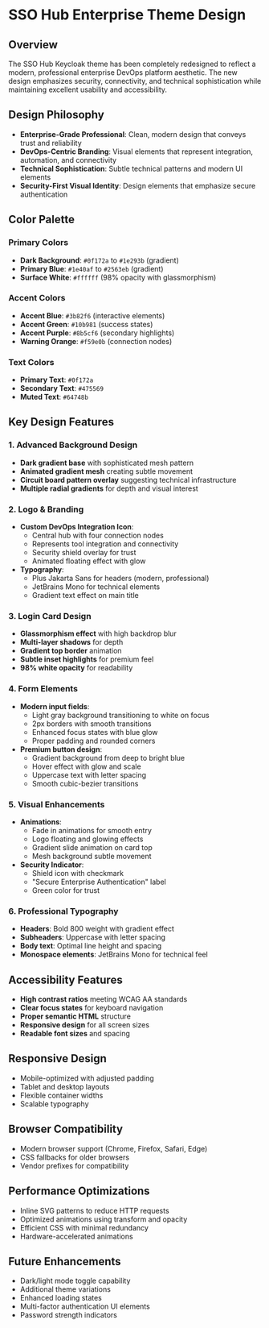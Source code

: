 # SSO Hub Enterprise Theme Design

## Overview
The SSO Hub Keycloak theme has been completely redesigned to reflect a modern, professional enterprise DevOps platform aesthetic. The new design emphasizes security, connectivity, and technical sophistication while maintaining excellent usability and accessibility.

## Design Philosophy
- **Enterprise-Grade Professional**: Clean, modern design that conveys trust and reliability
- **DevOps-Centric Branding**: Visual elements that represent integration, automation, and connectivity
- **Technical Sophistication**: Subtle technical patterns and modern UI elements
- **Security-First Visual Identity**: Design elements that emphasize secure authentication

## Color Palette

### Primary Colors
- **Dark Background**: `#0f172a` to `#1e293b` (gradient)
- **Primary Blue**: `#1e40af` to `#2563eb` (gradient)
- **Surface White**: `#ffffff` (98% opacity with glassmorphism)

### Accent Colors
- **Accent Blue**: `#3b82f6` (interactive elements)
- **Accent Green**: `#10b981` (success states)
- **Accent Purple**: `#8b5cf6` (secondary highlights)
- **Warning Orange**: `#f59e0b` (connection nodes)

### Text Colors
- **Primary Text**: `#0f172a`
- **Secondary Text**: `#475569`
- **Muted Text**: `#64748b`

## Key Design Features

### 1. Advanced Background Design
- **Dark gradient base** with sophisticated mesh pattern
- **Animated gradient mesh** creating subtle movement
- **Circuit board pattern overlay** suggesting technical infrastructure
- **Multiple radial gradients** for depth and visual interest

### 2. Logo & Branding
- **Custom DevOps Integration Icon**: 
  - Central hub with four connection nodes
  - Represents tool integration and connectivity
  - Security shield overlay for trust
  - Animated floating effect with glow
- **Typography**: 
  - Plus Jakarta Sans for headers (modern, professional)
  - JetBrains Mono for technical elements
  - Gradient text effect on main title

### 3. Login Card Design
- **Glassmorphism effect** with high backdrop blur
- **Multi-layer shadows** for depth
- **Gradient top border** animation
- **Subtle inset highlights** for premium feel
- **98% white opacity** for readability

### 4. Form Elements
- **Modern input fields**:
  - Light gray background transitioning to white on focus
  - 2px borders with smooth transitions
  - Enhanced focus states with blue glow
  - Proper padding and rounded corners
- **Premium button design**:
  - Gradient background from deep to bright blue
  - Hover effect with glow and scale
  - Uppercase text with letter spacing
  - Smooth cubic-bezier transitions

### 5. Visual Enhancements
- **Animations**:
  - Fade in animations for smooth entry
  - Logo floating and glowing effects
  - Gradient slide animation on card top
  - Mesh background subtle movement
- **Security Indicator**:
  - Shield icon with checkmark
  - "Secure Enterprise Authentication" label
  - Green color for trust

### 6. Professional Typography
- **Headers**: Bold 800 weight with gradient effect
- **Subheaders**: Uppercase with letter spacing
- **Body text**: Optimal line height and spacing
- **Monospace elements**: JetBrains Mono for technical feel

## Accessibility Features
- **High contrast ratios** meeting WCAG AA standards
- **Clear focus states** for keyboard navigation
- **Proper semantic HTML** structure
- **Responsive design** for all screen sizes
- **Readable font sizes** and spacing

## Responsive Design
- Mobile-optimized with adjusted padding
- Tablet and desktop layouts
- Flexible container widths
- Scalable typography

## Browser Compatibility
- Modern browser support (Chrome, Firefox, Safari, Edge)
- CSS fallbacks for older browsers
- Vendor prefixes for compatibility

## Performance Optimizations
- Inline SVG patterns to reduce HTTP requests
- Optimized animations using transform and opacity
- Efficient CSS with minimal redundancy
- Hardware-accelerated animations

## Future Enhancements
- Dark/light mode toggle capability
- Additional theme variations
- Enhanced loading states
- Multi-factor authentication UI elements
- Password strength indicators